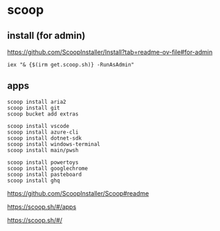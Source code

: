 # scoop

## install (for admin)

https://github.com/ScoopInstaller/Install?tab=readme-ov-file#for-admin

```pwsh
iex "& {$(irm get.scoop.sh)} -RunAsAdmin"
```

## apps

```pwsh
scoop install aria2
scoop install git
scoop bucket add extras

scoop install vscode
scoop install azure-cli
scoop install dotnet-sdk
scoop install windows-terminal
scoop install main/pwsh

scoop install powertoys
scoop install googlechrome
scoop install pasteboard
scoop install ghq
```



https://github.com/ScoopInstaller/Scoop#readme

https://scoop.sh/#/apps

https://scoop.sh/#/
